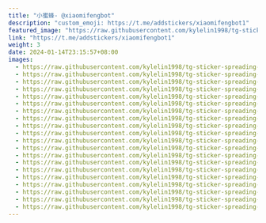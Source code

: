 ```yaml
---
title: "小蜜蜂- @xiaomifengbot"
description: "custom_emoji: https://t.me/addstickers/xiaomifengbot1"
featured_image: "https://raw.githubusercontent.com/kylelin1998/tg-sticker-spreading-worldwide-images/main/img/1fabcfd2-bac1-46ee-9f30-a4c5c2904e23.jpg"
link: "https://t.me/addstickers/xiaomifengbot1"
weight: 3
date: 2024-01-14T23:15:57+08:00
images:
  - https://raw.githubusercontent.com/kylelin1998/tg-sticker-spreading-worldwide-images/main/img/1fabcfd2-bac1-46ee-9f30-a4c5c2904e23.jpg
  - https://raw.githubusercontent.com/kylelin1998/tg-sticker-spreading-worldwide-images/main/img/27a3b8ea-ba92-422e-b77a-8ea7109ba1c5.jpg
  - https://raw.githubusercontent.com/kylelin1998/tg-sticker-spreading-worldwide-images/main/img/ad9f26cb-49f1-4b37-936b-2b04187a7d55.jpg
  - https://raw.githubusercontent.com/kylelin1998/tg-sticker-spreading-worldwide-images/main/img/5b81ab3c-9fe8-4a32-8a23-d0d90cf57291.jpg
  - https://raw.githubusercontent.com/kylelin1998/tg-sticker-spreading-worldwide-images/main/img/770985b2-c8a6-4538-b963-01c82a21b889.jpg
  - https://raw.githubusercontent.com/kylelin1998/tg-sticker-spreading-worldwide-images/main/img/4e4765bf-6b3d-40c4-a66f-8786756bbb94.jpg
  - https://raw.githubusercontent.com/kylelin1998/tg-sticker-spreading-worldwide-images/main/img/80eb68e9-cbf0-4811-9649-be57ebffc5a5.jpg
  - https://raw.githubusercontent.com/kylelin1998/tg-sticker-spreading-worldwide-images/main/img/d36fddeb-45b8-4340-a845-65cdfc878c05.jpg
  - https://raw.githubusercontent.com/kylelin1998/tg-sticker-spreading-worldwide-images/main/img/b0a2295b-4fe0-46c8-8b25-47b48b88ef20.jpg
  - https://raw.githubusercontent.com/kylelin1998/tg-sticker-spreading-worldwide-images/main/img/95531d7f-5479-4535-8b69-b49505f37b08.jpg
  - https://raw.githubusercontent.com/kylelin1998/tg-sticker-spreading-worldwide-images/main/img/f647943b-cc9a-4819-bba8-1a216b0a0556.jpg
  - https://raw.githubusercontent.com/kylelin1998/tg-sticker-spreading-worldwide-images/main/img/c0eed917-4b46-4a91-b691-a1df3af13ba4.jpg
  - https://raw.githubusercontent.com/kylelin1998/tg-sticker-spreading-worldwide-images/main/img/c7f6aeed-3de4-48b0-890f-6b96d2f4d9f5.jpg
  - https://raw.githubusercontent.com/kylelin1998/tg-sticker-spreading-worldwide-images/main/img/fb71937c-34a7-4cc6-a942-fb3b50c62b88.jpg
  - https://raw.githubusercontent.com/kylelin1998/tg-sticker-spreading-worldwide-images/main/img/d543208d-6d20-443c-aa28-87c9eb772fd2.jpg
  - https://raw.githubusercontent.com/kylelin1998/tg-sticker-spreading-worldwide-images/main/img/211b410c-941a-4c1d-a59f-237de8a419de.jpg
  - https://raw.githubusercontent.com/kylelin1998/tg-sticker-spreading-worldwide-images/main/img/d9cb225c-8cd6-4de3-8406-347b551ee770.jpg
  - https://raw.githubusercontent.com/kylelin1998/tg-sticker-spreading-worldwide-images/main/img/7cee1664-5457-44ed-8c6d-922fec3e9a4b.jpg
  - https://raw.githubusercontent.com/kylelin1998/tg-sticker-spreading-worldwide-images/main/img/4c622e32-0a45-4864-980d-99061164255a.jpg
  - https://raw.githubusercontent.com/kylelin1998/tg-sticker-spreading-worldwide-images/main/img/78ab8407-43b1-47cd-867d-668895768ac9.jpg
---
```

